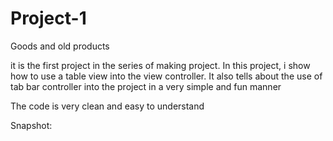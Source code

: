 # Project-1

Goods and old products

it is the first project in the series of making project. In this project, i show  how to use a table view into the view controller.
It also tells about the use of tab bar controller into the project in a very simple and fun manner

The code is very clean and easy to understand 

Snapshot:

